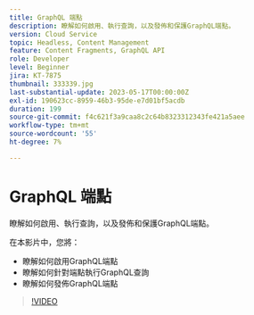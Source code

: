 ```yaml
---
title: GraphQL 端點
description: 瞭解如何啟用、執行查詢，以及發佈和保護GraphQL端點。
version: Cloud Service
topic: Headless, Content Management
feature: Content Fragments, GraphQL API
role: Developer
level: Beginner
jira: KT-7875
thumbnail: 333339.jpg
last-substantial-update: 2023-05-17T00:00:00Z
exl-id: 190623cc-8959-46b3-95de-e7d01bf5acdb
duration: 199
source-git-commit: f4c621f3a9caa8c2c64b8323312343fe421a5aee
workflow-type: tm+mt
source-wordcount: '55'
ht-degree: 7%

---
```


# GraphQL 端點

瞭解如何啟用、執行查詢，以及發佈和保護GraphQL端點。

在本影片中，您將：

+ 瞭解如何啟用GraphQL端點
+ 瞭解如何針對端點執行GraphQL查詢
+ 瞭解如何發佈GraphQL端點

>[!VIDEO](https://video.tv.adobe.com/v/333339?quality=12&learn=on)
